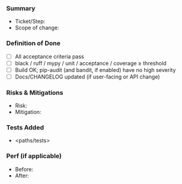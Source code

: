 ### Summary
- Ticket/Step:
- Scope of change:

### Definition of Done
- [ ] All acceptance criteria pass
- [ ] black / ruff / mypy / unit / acceptance / coverage ≥ threshold
- [ ] Build OK; pip-audit (and bandit, if enabled) have no high severity
- [ ] Docs/CHANGELOG updated (if user-facing or API change)

### Risks & Mitigations
- Risk:
- Mitigation:

### Tests Added
- <paths/tests>

### Perf (if applicable)
- Before:
- After:

